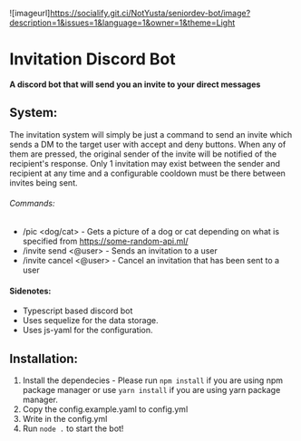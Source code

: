 ![imageurl]https://socialify.git.ci/NotYusta/seniordev-bot/image?description=1&issues=1&language=1&owner=1&theme=Light
# Invitation Discord Bot
**A discord bot that will send you an invite to your direct messages**

## System:
The invitation system will simply be just a command to send an invite which sends a DM to the target user with accept and deny buttons. When any of them are pressed, the original sender of the invite will be notified of the recipient's response. Only 1 invitation may exist between the sender and recipient at any time and a configurable cooldown must be there between invites being sent.

###### Commands:
* /pic <dog/cat> - Gets a picture of a dog or cat depending on what is specified from https://some-random-api.ml/
* /invite send <@user> - Sends an invitation to a user
* /invite cancel <@user> - Cancel an invitation that has been sent to a user

#### Sidenotes:
* Typescript based discord bot
* Uses sequelize for the data storage.
* Uses js-yaml for the configuration.

## Installation:
1. Install the dependecies - Please run `npm install` if you are using npm package manager or use `yarn install` if you are using yarn package manager.
2. Copy the config.example.yaml to config.yml
3. Write in the config.yml
4. Run `node .` to start the bot!